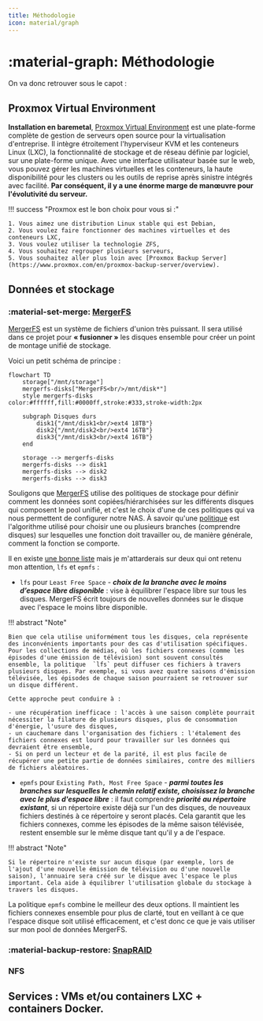 ```yaml
---
title: Méthodologie
icon: material/graph
---
```


# :material-graph: **Méthodologie**

On va donc retrouver sous le capot :

## **Proxmox Virtual Environment**

**Installation en baremetal**, [Proxmox Virtual Environment](https://www.proxmox.com/en/proxmox-virtual-environment/overview) est une plate-forme complète de gestion de serveurs open source pour la virtualisation d'entreprise. Il intègre étroitement l'hyperviseur KVM et les conteneurs Linux (LXC), la fonctionnalité de stockage et de réseau définie par logiciel, sur une plate-forme unique. Avec une interface utilisateur basée sur le web, vous pouvez gérer les machines virtuelles et les conteneurs, la haute disponibilité pour les clusters ou les outils de reprise après sinistre intégrés avec facilité. **Par conséquent, il y a une énorme marge de manœuvre pour l'évolutivité du serveur.**

!!! success "Proxmox est le bon choix pour vous si :"

    1. Vous aimez une distribution Linux stable qui est Debian,
    2. Vous voulez faire fonctionner des machines virtuelles et des conteneurs LXC,
    3. Vous voulez utiliser la technologie ZFS,
    4. Vous souhaitez regrouper plusieurs serveurs,
    5. Vous souhaitez aller plus loin avec [Proxmox Backup Server](https://www.proxmox.com/en/proxmox-backup-server/overview).

## **Données et stockage** 

### :material-set-merge: [MergerFS](https://github.com/trapexit/mergerfs) 

[MergerFS](https://github.com/trapexit/mergerfs) est un système de fichiers d'union très puissant. Il sera utilisé dans ce projet pour **« fusionner »** les disques ensemble pour créer un point de montage unifié de stockage.

Voici un petit schéma de principe :

```mermaid
flowchart TD
    storage["/mnt/storage"]
    mergerfs-disks["MergerFS<br/>/mnt/disk*"]
    style mergerfs-disks color:#ffffff,fill:#0000ff,stroke:#333,stroke-width:2px

    subgraph Disques durs
        disk1{"/mnt/disk1<br/>ext4 18TB"}
        disk2{"/mnt/disk2<br/>ext4 16TB"}
        disk3{"/mnt/disk3<br/>ext4 16TB"}
    end

    storage --> mergerfs-disks
    mergerfs-disks --> disk1
    mergerfs-disks --> disk2
    mergerfs-disks --> disk3
```

Souligons que [MergerFS](https://github.com/trapexit/mergerfs) utilise des politiques de stockage pour définir comment les données sont copiées/hiérarchisées sur les différents disques qui composent le pool unifié, et c'est le choix d'une de ces politiques qui va nous permettent de configurer notre NAS. À savoir qu'une [politique](https://github.com/trapexit/mergerfs?tab=readme-ov-file#policies) est l'algorithme utilisé pour choisir une ou plusieurs branches (comprendre disques) sur lesquelles une fonction doit travailler ou, de manière générale, comment la fonction se comporte.

Il en existe [une bonne liste](https://github.com/trapexit/mergerfs?tab=readme-ov-file#policies) mais je m'attarderais sur deux qui ont retenu mon attention, `lfs` et `epmfs` :

- `lfs` pour `Least Free Space` - ***choix de la branche avec le moins d’espace libre disponible*** : vise à équilibrer l'espace libre sur tous les disques. MergerFS écrit toujours de nouvelles données sur le disque avec l'espace le moins libre disponible.

!!! abstract "Note"

    Bien que cela utilise uniformément tous les disques, cela représente des inconvénients importants pour des cas d'utilisation spécifiques. Pour les collections de médias, où les fichiers connexes (comme les épisodes d'une émission de télévision) sont souvent consultés ensemble, la politique  `lfs` peut diffuser ces fichiers à travers plusieurs disques. Par exemple, si vous avez quatre saisons d'émission télévisée, les épisodes de chaque saison pourraient se retrouver sur un disque différent.

    Cette approche peut conduire à :

    - une récupération inefficace : l'accès à une saison complète pourrait nécessiter la filature de plusieurs disques, plus de consommation d'énergie, l'usure des disques,
    - un cauchemare dans l'organisation des fichiers : l'étalement des fichiers connexes est lourd pour travailler sur les données qui devraient être ensemble,
    - Si on perd un lecteur et de la parité, il est plus facile de récupérer une petite partie de données similaires, contre des milliers de fichiers aléatoires.

- `epmfs` pour `Existing Path, Most Free Space` - ***parmi toutes les branches sur lesquelles le chemin relatif existe, choisissez la branche avec le plus d'espace libre*** : il faut comprendre ***priorité au répertoire existant***, si un répertoire existe déjà sur l'un des disques, de nouveaux fichiers destinés à ce répertoire y seront placés. Cela garantit que les fichiers connexes, comme les épisodes de la même saison télévisée, restent ensemble sur le même disque tant qu'il y a de l'espace.

!!! abstract "Note"

    Si le répertoire n'existe sur aucun disque (par exemple, lors de l'ajout d'une nouvelle émission de télévision ou d'une nouvelle saison), l'annuaire sera créé sur le disque avec l'espace le plus important. Cela aide à équilibrer l'utilisation globale du stockage à travers les disques.

La politique `epmfs` combine le meilleur des deux options. Il maintient les fichiers connexes ensemble pour plus de clarté, tout en veillant à ce que l'espace disque soit utilisé efficacement, et c'est donc ce que je vais utiliser sur mon pool de données MergerFS.


### :material-backup-restore: [SnapRAID](http://www.snapraid.it/)


### NFS

## **Services** : VMs et/ou containers LXC + containers Docker.
